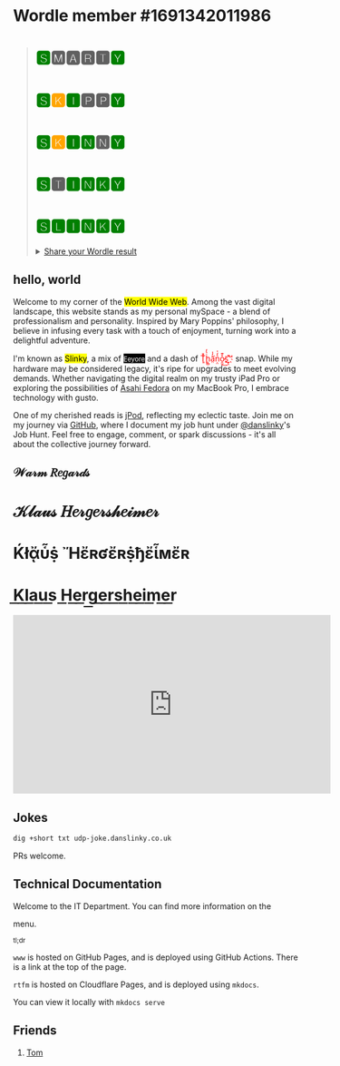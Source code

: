 # Wordle member #1691342011986

<blockquote>
<h1><span style=color:green>🆂</span>🅼🅰🆁🆃<span style=color:green>🆈</span></h1>
<h1><span style=color:green>🆂</span><span style=color:orange>🅺</span><span style=color:green>🅸</span>🅿🅿<span style=color:green>🆈</span></h1>
<h1><span style=color:green>🆂</span><span style=color:orange>🅺</span><span style=color:green>🅸🅽</span>🅽<span style=color:green>🆈</span></h1>
<h1><span style=color:green>🆂</span>🆃<span style=color:green>🅸🅽🅺🆈</span></h1>
<h1><span style=color:green>🆂🅻🅸🅽🅺🆈</span></h1>
<citation>
<details>
<summary><a href="javascript:alert('Cyber! Cyber! Cyber!')">Share your Wordle result</a></summary>
<script src="https://gist.github.com/danslinky/efd6068644802b0c89fa2a488dde4380.js"></script>
</citation>
</blockquote>
</details>

## hello, world

Welcome to my corner of the <mark>World Wide Web</mark>. Among the vast digital landscape, this website stands as my personal mySpace - a blend of professionalism and personality. Inspired by Mary Poppins' philosophy, I believe in infusing every task with a touch of enjoyment, turning work into a delightful adventure.

I'm known as <mark><large>Slinky</large></mark>, a mix of <mark style=color:white;background-color:black><small>Eeyore</small></mark>  and a dash of <mark style=color:red;background-color:white>T̨͈͗̌ͥḣ̖̻͛̓ā̤̓̍͘ṇ̤͛̒̍o̯̱̊͊͢s̠҉͍͊ͅ''</mark> snap. While my hardware may be considered legacy, it's ripe for upgrades to meet evolving demands. Whether navigating the digital realm on my trusty iPad Pro or exploring the possibilities of [Asahi Fedora](https://asahilinux.org/) on my MacBook Pro, I embrace technology with gusto.

One of my cherished reads is [jPod](jpod.md), reflecting my eclectic taste. Join me on my journey via [GitHub](https://github.com/danslinky), where I document my job hunt under [@danslinky](https://github.com/danslinky)'s Job Hunt. Feel free to engage, comment, or spark discussions - it's all about the collective journey forward.

<h2>𝒲𝒶𝓇𝓂 𝑅𝑒𝑔𝒶𝓇𝒹𝓈</h2>
<h1>𝒦𝓁𝒶𝓊𝓈 𝐻𝑒𝓇𝑔𝑒𝓇𝓈𝒽𝑒𝒾𝓂𝑒𝓇</h1>
<h1>Ḱłᾄὗṩ Ἤἔʀʛἔʀṩђἔἷмἔʀ</h1>
<h1>K͟l͟a͟u͟s͟ H͟e͟r͟g͟e͟r͟s͟h͟e͟i͟m͟e͟r͟</h1>

<iframe width="560" height="315" src="https://www.youtube.com/embed/TcGUq53OXJc?si=-HF_EE1vSyAPNgv7&amp;clip=UgkxXDTG-KsrnbG0r2rfElML2bWChXObOOb-&amp;clipt=ENjxFhjb9Rc" title="YouTube video player" frameborder="0" allow="accelerometer; autoplay; clipboard-write; encrypted-media; gyroscope; picture-in-picture; web-share" allowfullscreen></iframe>

## Jokes

```sh
dig +short txt udp-joke.danslinky.co.uk
```

PRs welcome.

## Technical Documentation

Welcome to the IT Department. You can find more information on the <nav> menu.

<small>tl;dr</small>

`www` is hosted on GitHub Pages, and is deployed using GitHub Actions. There is a link at the top of the page.

`rtfm` is hosted on Cloudflare Pages, and is deployed using `mkdocs`.

You can view it locally with `mkdocs serve`

## Friends

 1. [Tom](https://en.wikipedia.org/wiki/Tom_Anderson)
 